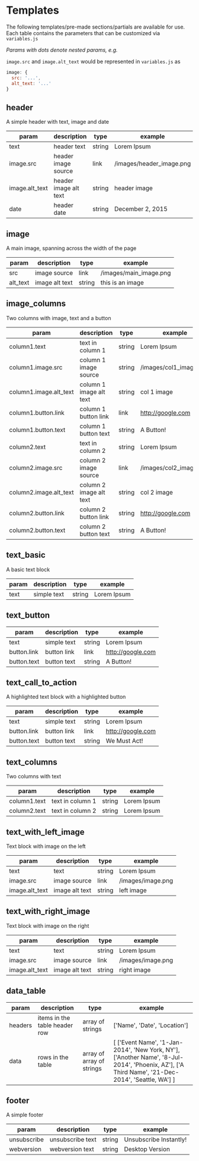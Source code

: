 # Templates

The following templates/pre-made sections/partials are available for use. Each table contains the parameters that can be customized via `variables.js`

*Params with dots denote nested params, e.g.*

`image.src` and `image.alt_text` would be represented in `variables.js` as
```javascript
image: {
  src: '...',
  alt_text: '...'
}
```

## header

A simple header with text, image and date

| param | description | type | example |
| --- | --- | --- | --- |
| text | header text | string | Lorem Ipsum |
| image.src | header image source | link | /images/header_image.png |
| image.alt_text | header image alt text | string | header image |
| date | header date | string | December 2, 2015 |


## image

A main image, spanning across the width of the page

| param | description | type | example |
| --- | --- | --- | --- |
| src | image source | link | /images/main_image.png |
| alt_text | image alt text | string | this is an image |


## image_columns

Two columns with image, text and a button

| param | description | type | example |
| --- | --- | --- | --- |
| column1.text | text in column 1 | string | Lorem Ipsum |
| column1.image.src | column 1 image source | string | /images/col1_image.png |
| column1.image.alt_text | column 1 image alt text | string | col 1 image |
| column1.button.link | column 1 button link | link | http://google.com |
| column1.button.text | column 1 button text | string | A Button! |
| column2.text | text in column 2 | string | Lorem Ipsum |
| column2.image.src | column 2 image source | link | /images/col2_image.png |
| column2.image.alt_text | column 2 image alt text | string | col 2 image |
| column2.button.link | column 2 button link | string | http://google.com |
| column2.button.text | column 2 button text | string | A Button! |


## text_basic

A basic text block

| param | description | type | example |
| --- | --- | --- | --- |
| text | simple text | string | Lorem Ipsum |


## text_button

| param | description | type | example |
| --- | --- | --- | --- |
| text | simple text | string | Lorem Ipsum |
| button.link | button link | link | http://google.com |
| button.text | button text | string | A Button! |


## text_call_to_action

A highlighted text block with a highlighted button

| param | description | type | example |
| --- | --- | --- | --- |
| text | simple text | string | Lorem Ipsum |
| button.link | button link | link | http://google.com |
| button.text | button text | string | We Must Act! |


## text_columns

Two columns with text

| param | description | type | example |
| --- | --- | --- | --- |
| column1.text | text in column 1 | string | Lorem Ipsum |
| column2.text | text in column 2 | string | Lorem Ipsum |


## text_with_left_image

Text block with image on the left

| param | description | type | example |
| --- | --- | --- | --- |
| text | text | string | Lorem Ipsum |
| image.src | image source | link | /images/image.png |
| image.alt_text | image alt text | string | left image |


## text_with_right_image

Text block with image on the right

| param | description | type | example |
| --- | --- | --- | --- |
| text | text | string | Lorem Ipsum |
| image.src | image source | link | /images/image.png |
| image.alt_text | image alt text | string | right image |


## data_table
| param | description | type | example |
| --- | --- | --- | --- |
| headers | items in the table header row |array of strings | ['Name', 'Date', 'Location'] |
| data | rows in the table | array of array of strings | [ ['Event Name', '1-Jan-2014', 'New York, NY'], ['Another Name', '8-Jul-2014', 'Phoenix, AZ'], ['A Third Name', '21-Dec-2014', 'Seattle, WA'] ] |


## footer

A simple footer

| param | description | type | example |
| --- | --- | --- | --- |
| unsubscribe | unsubscribe text | string | Unsubscribe Instantly! |
| webversion | webversion text | string | Desktop Version |
